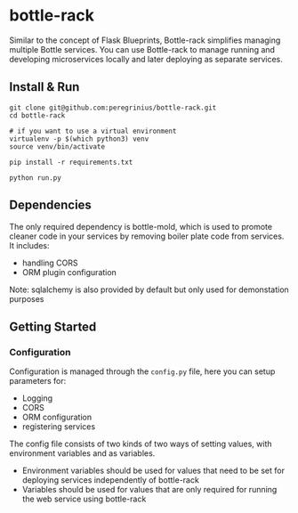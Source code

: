 # bottle-rack
Similar to the concept of Flask Blueprints, Bottle-rack simplifies managing multiple Bottle services. You can use Bottle-rack to manage running and developing microservices locally and later deploying as separate services.


## Install & Run

```
git clone git@github.com:peregrinius/bottle-rack.git
cd bottle-rack

# if you want to use a virtual environment
virtualenv -p $(which python3) venv
source venv/bin/activate

pip install -r requirements.txt

python run.py
```


## Dependencies

The only required dependency is bottle-mold, which is used to promote cleaner code in your services by removing boiler plate code from services. It includes:

* handling CORS
* ORM plugin configuration

Note: sqlalchemy is also provided by default but only used for demonstation purposes

## Getting Started

### Configuration

Configuration is managed through the `config.py` file, here you can setup parameters for:

* Logging
* CORS
* ORM configuration
* registering services

The config file consists of two kinds of two ways of setting values, with environment variables and as variables.

* Environment variables should be used for values that need to be set for deploying services independently of bottle-rack
* Variables should be used for values that are only required for running the web service using bottle-rack
